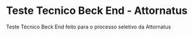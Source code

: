 # Teste Tecnico Beck End - Attornatus
 Teste Técnico Beck End feito para o processo seletivo da Attornatus
